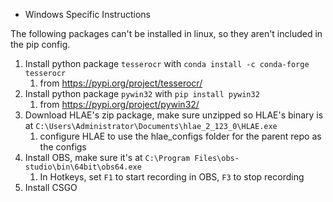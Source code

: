 * Windows Specific Instructions

The following packages can't be installed in linux, so they aren't included in the pip config.

1. Install python package `tesserocr` with `conda install -c conda-forge tesserocr`
   1. from https://pypi.org/project/tesserocr/
2. Install python package `pywin32` with `pip install pywin32`
   1. from https://pypi.org/project/pywin32/
3. Download HLAE's zip package, make sure unzipped so HLAE's binary is at `C:\Users\Administrator\Documents\hlae_2_123_0\HLAE.exe`
   1. configure HLAE to use the hlae_configs folder for the parent repo as the configs
4. Install OBS, make sure it's at `C:\Program Files\obs-studio\bin\64bit\obs64.exe`
   1. In Hotkeys, set `F1` to start recording in OBS, `F3` to stop recording
5. Install CSGO